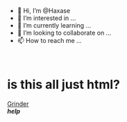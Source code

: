 - 👋 Hi, I’m @Haxase
- 👀 I’m interested in ...
- 🌱 I’m currently learning ...
- 💞️ I’m looking to collaborate on ...
- 📫 How to reach me ...
</br>
<h1>is this all just html?</h1>


<a href="https://github.com/Haxase/Dicksrus-.git" title="grinder">Grinder</a>
</br>
<em><strong>help</strong></em>






<!-- Pinned Repositories -- >


<!---
Haxase/Haxase is a ✨ special ✨ repository because its `README.md` (this file) appears on your GitHub profile.
You can click the Preview link to take a look at your changes.
--->
